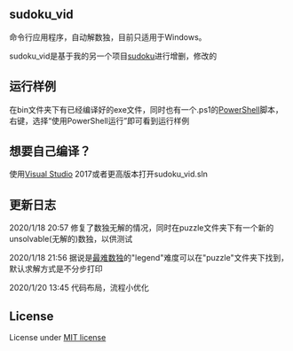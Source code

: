 ## sudoku_vid
命令行应用程序，自动解数独，目前只适用于Windows。

sudoku_vid是基于我的另一个项目[sudoku](https://github.com/niedong/sudoku)进行增删，修改的

## 运行样例
在bin文件夹下有已经编译好的exe文件，同时也有一个.ps1的[PowerShell](https://devblogs.microsoft.com/powershell/)脚本，右键，选择“使用PowerShell运行”即可看到运行样例

## 想要自己编译？
使用[Visual Studio](https://visualstudio.microsoft.com/zh-hans/) 2017或者更高版本打开sudoku_vid.sln

## 更新日志
2020/1/18 20:57 修复了数独无解的情况，同时在puzzle文件夹下有一个新的unsolvable(无解的)数独，以供测试

2020/1/18 21:56 据说是[最难数独](https://tieba.baidu.com/p/4672599227)的"legend"难度可以在"puzzle"文件夹下找到，默认求解方式是不分步打印

2020/1/20 13:45 代码布局，流程小优化

## License
License under [MIT license](https://github.com/niedong/sudoku_vid/blob/master/LICENSE)
